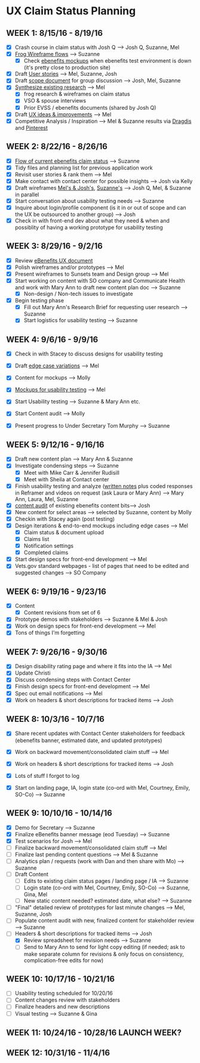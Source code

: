 # UX Claim Status Planning


## WEEK 1: 8/15/16 - 8/19/16
- [x] Crash course in claim status with Josh Q --> Josh Q, Suzanne, Mel
- [x] [Frog Wireframe flows](https://github.com/department-of-veterans-affairs/sunsets-team/blob/master/track-claim-status/design-documents/FrogWireframeFlow.png) --> Suzanne
  - [x] Check [ebenefits mockups](http://ib9r66.axshare.com/#p=claim_status) when ebenefits test environment is down (it's pretty close to production site)
- [x] Draft [User stories](https://github.com/department-of-veterans-affairs/benefits-team/blob/master/design-documents/claim-status/user-stories-trackfocus.md) --> Mel, Suzanne, Josh
- [x] Draft [scope document](https://github.com/department-of-veterans-affairs/sunsets-team/blob/master/track-claim-status/design-documents/user-stories-trackfocus.md) for group discussion --> Josh, Mel, Suzanne
- [x] [Synthesize existing research](https://github.com/department-of-veterans-affairs/sunsets-team/blob/master/track-claim-status/design-documents/Frog%20and%20EVSS%20research%20findings.md) --> Mel
  - [x] frog research & wireframes on claim status
  - [x] VSO & spouse interviews
  - [x] Prior EVSS / ebenefits documents (shared by Josh Q)
- [x] Draft [UX ideas & improvements](https://github.com/department-of-veterans-affairs/sunsets-team/blob/master/track-claim-status/design-documents/UX%20ideas%20and%20improvements.md) --> Mel
- [x] Competitive Analysis / Inspiration --> Mel & Suzanne results via [Dragdis](https://dragdis.com/s/EqtwqvARhpnK9BiN#/) and [Pinterest](https://www.pinterest.com/suzchap/work-ux-status/)

## WEEK 2: 8/22/16 - 8/26/16
- [x] [Flow of current ebenefits claim status](https://github.com/department-of-veterans-affairs/sunsets-team/blob/master/track-claim-status/design-documents/eBenefits%20flow%20for%20Claim%20Status.pdf) --> Suzanne
- [x] Tidy files and planning list for previous application work
- [x] Revisit user stories & rank them --> Mel
- [x] Make contact with contact center for possible insights --> Josh via Kelly
- [x] Draft wireframes [Mel's & Josh's](https://app.moqups.com/greg@adhocteam.us/uXx8rwrZ8N/edit/page/ab6774f2a), [Suzanne's](https://github.com/department-of-veterans-affairs/sunsets-team/blob/master/track-claim-status/design-documents/Claim%20Status%20-%20DRAFT.pdf) --> Josh Q, Mel, & Suzanne in parallel
- [x] Start conversation about usability testing needs --> Suzanne
- [x] Inquire about login/profile component (is it in or out of scope and can the UX be outsourced to another group) --> Josh
- [x] Check in with front-end dev about what they need & when and possiblity of having a working prototype for usability testing 

## WEEK 3: 8/29/16 - 9/2/16
- [x] Review [eBenefits UX document](https://github.com/department-of-veterans-affairs/sunsets-team/blob/master/track-claim-status/design-documents/UXA%20Jumpstart%20Findings_FINAL.pptx)
- [x] Polish wireframes and/or prototypes --> Mel
- [x] Present wireframes to Sunsets team and Design group --> Mel
- [x] Start working on content with SO company and Communicate Health and work with Mary Ann to draft new content plan doc --> Suzanne
  - [x] Non-design / Non-tech issues to investigate
- [x] Begin testing phase
  - [x] Fill out Mary Ann's Research Brief for requesting user research --> Suzanne
  - [x] Start logistics for usability testing --> Suzanne

## WEEK 4: 9/6/16 - 9/9/16
- [x] Check in with Stacey to discuss designs for usability testing
- [x] Draft [edge case variations](https://github.com/department-of-veterans-affairs/sunsets-team/blob/master/track-claim-status/design-documents/Use%20Case%20Variations.md) --> Mel
- [x] Content for mockups --> Molly
- [x] [Mockups for usability testing](https://marvelapp.com/2cch4ch/screen/15005515) --> Mel
- [x] Start Usability testing --> Suzanne & Mary Ann etc.
- [x] Start Content audit --> Molly
- [x] Present progress to Under Secretary Tom Murphy --> Suzanne


## WEEK 5: 9/12/16 - 9/16/16
- [x] Draft new content plan --> Mary Ann & Suzanne
- [x] Investigate condensing steps --> Suzanne
  - [x] Meet with Mike Carr & Jennifer Rudisill
  - [x] Meet with Sheila at Contact center
- [x] Finish usability testing and analyze ([written notes](https://github.com/department-of-veterans-affairs/sunsets-team/blob/master/track-claim-status/design-documents/research/Claim%20status%20usability%20testing.xlsx) plus coded responses in Reframer and videos on request (ask Laura or Mary Ann) --> Mary Ann, Laura, Mel, Suzanne
- [x] [content audit](https://github.com/department-of-veterans-affairs/sunsets-team/blob/master/track-claim-status/ClaimStatusContentAudit.md) of existing ebenefits content bits--> Josh
- [x] New content for select areas --> selected by Suzanne, content by Molly
- [x] Checkin with Stacey again (post testing)
- [x] Design iterations & end-to-end mockups including edge cases --> Mel
  - [x] Claim status & document upload
  - [x] Claims list
  - [x] Notification settings
  - [x] Completed claims
- [x] Start design specs for front-end development --> Mel
- [x] Vets.gov standard webpages - list of pages that need to be edited and suggested changes --> SO Company

## WEEK 6: 9/19/16 - 9/23/16
- [x] Content
  - [x] Content revisions from set of 6
- [x] Prototype demos with stakeholders --> Suzanne & Mel & Josh
- [x] Work on design specs for front-end development --> Mel
- [x] Tons of things I'm forgetting

## WEEK 7: 9/26/16 - 9/30/16
- [x] Design disability rating page and where it fits into the IA --> Mel
- [x] Update Christi
- [x] Discuss condensing steps with Contact Center
- [x] Finish design specs for front-end development --> Mel
- [x] Spec out email notifications --> Mel
- [x] Work on headers & short descriptions for tracked items --> Josh

## WEEK 8: 10/3/16 - 10/7/16
- [x] Share recent updates with Contact Center stakeholders for feedback (ebenefits banner, estimated date, and updated prototypes)
- [x] Work on backward movement/consolidated claim stuff --> Mel
- [x] Work on headers & short descriptions for tracked items --> Josh
- [x] Lots of stuff I forgot to log
- [x] Start on landing page, IA, login state (co-ord with Mel, Courtney, Emily, SO-Co) --> Suzanne


## WEEK 9: 10/10/16 - 10/14/16
- [x] Demo for Secretary --> Suzanne
- [x] Finalize eBenefits banner message (eod Tuesday) --> Suzanne
- [x] Test scenarios for Josh --> Mel
- [ ] Finalize backward movement/consolidated claim stuff --> Mel
- [ ] Finalize last pending content questions --> Mel & Suzanne
- [ ] Analytics plan / requests (work with Dan and then share with Mo) --> Suzanne
- [ ] Draft Content
  - [ ] Edits to existing claim status pages / landing page / IA --> Suzanne
  - [ ] Login state (co-ord with Mel, Courtney, Emily, SO-Co) --> Suzanne, Gina, Mel
  - [ ] New static content needed? estimated date, what else? --> Suzanne
- [ ] "Final" detailed review of prototypes for last minute changes --> Mel, Suzanne, Josh
- [ ] Populate content audit with new, finalized content for stakeholder review --> Suzanne
- [ ] Headers & short descriptions for tracked items --> Josh
  - [x] Review spreadsheet for revision needs --> Suzanne
  - [ ] Send to Mary Ann to send for light copy editing (if needed; ask to make separate column for revisions & only focus on consistency, complication-free edits for now)

## WEEK 10: 10/17/16 - 10/21/16
- [ ] Usability testing scheduled for 10/20/16
- [ ] Content changes review with stakeholders
- [ ] Finalize headers and new descriptions
- [ ] Visual testing --> Suzanne & Gina

## WEEK 11: 10/24/16 - 10/28/16 **LAUNCH WEEK?**

## WEEK 12: 10/31/16 - 11/4/16




